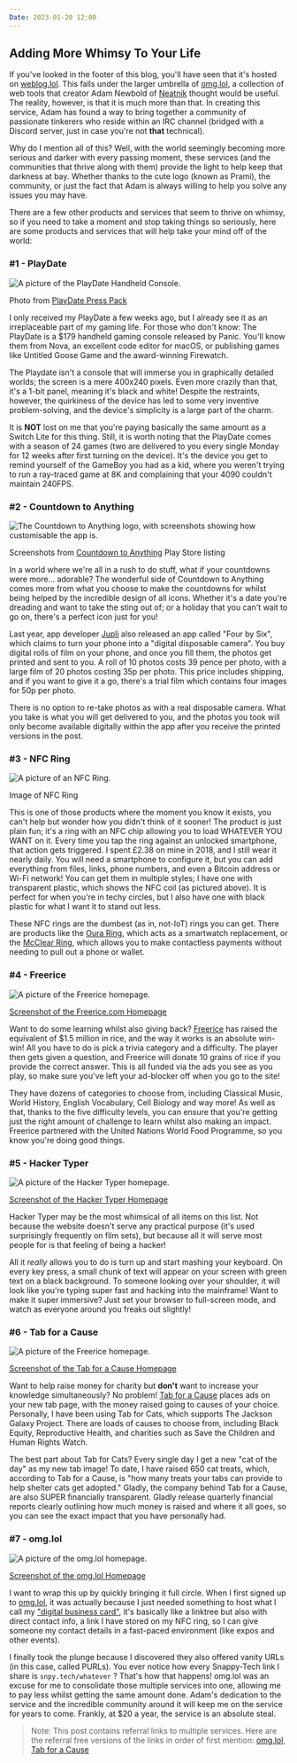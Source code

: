 ```yaml
---
Date: 2023-01-20 12:00
---
```


## Adding More Whimsy To Your Life

If you've looked in the footer of this blog, you'll have seen that it's hosted on [weblog.lol](https//weblog.lol). This falls under the larger umbrella of [omg.lol](https://home.omg.lol/referred-by/georgeprobably), a collection of web tools that creator Adam Newbold of [Neatnik](https://neatnik.net/) thought would be useful. The reality, however, is that it is much more than that. In creating this service, Adam has found a way to bring together a community of passionate tinkerers who reside within an IRC channel (bridged with a Discord server, just in case you're not **that** technical).

Why do I mention all of this? Well, with the world seemingly becoming more serious and darker with every passing moment, these services (and the communities that thrive along with them) provide the light to help keep that darkness at bay. Whether thanks to the cute logo (known as Prami), the community, or just the fact that Adam is always willing to help you solve any issues you may have.

There are a few other products and services that seem to thrive on whimsy, so if you need to take a moment and stop taking things so seriously, here are some products and services that will help take your mind off of the world:

### #1 - PlayDate

![A picture of the PlayDate Handheld Console.](https://raw.githubusercontent.com/george-probably/chachanidze.com/main/Images/Adding%20More%20Whimsy%20To%20Your%20Life/Playdate.jpg)<div class="caption">Photo from [PlayDate Press Pack](https://play.date)</div>

I only received my PlayDate a few weeks ago, but I already see it as an irreplaceable part of my gaming life. For those who don't know: The PlayDate is a $179 handheld gaming console released by Panic. You'll know them from Nova, an excellent code editor for macOS, or publishing games like Untitled Goose Game and the award-winning Firewatch.

The Playdate isn't a console that will immerse you in graphically detailed worlds; the screen is a mere 400x240 pixels. Even more crazily than that, it's a 1-bit panel, meaning it's black and white! Despite the restraints, however, the quirkiness of the device has led to some very inventive problem-solving, and the device's simplicity is a large part of the charm.

It is **NOT** lost on me that you're paying basically the same amount as a Switch Lite for this thing. Still, it is worth noting that the PlayDate comes with a season of 24 games (two are delivered to you every single Monday for 12 weeks after first turning on the device). It's the device you get to remind yourself of the GameBoy you had as a kid, where you weren't trying to run a ray-traced game at 8K and complaining that your 4090 couldn't maintain 240FPS.

### #2 - Countdown to Anything
![The Countdown to Anything logo, with screenshots showing how customisable the app is.](https://raw.githubusercontent.com/george-probably/chachanidze.com/main/Images/Adding%20More%20Whimsy%20To%20Your%20Life/Countdown.jpg)<div class="caption">Screenshots from [Countdown to Anything](https://www.countdowntoanything.app/) Play Store listing</div>

In a world where we're all in a rush to do stuff, what if your countdowns were more... adorable? The wonderful side of Countdown to Anything comes more from what you choose to make the countdowns for whilst being helped by the incredible design of all icons. Whether it's a date you're dreading and want to take the sting out of; or a holiday that you can't wait to go on, there's a perfect icon just for you!

Last year, app developer [Jupli](https://jupli.com/) also released an app called "Four by Six", which claims to turn your phone into a "digital disposable camera". You buy digital rolls of film on your phone, and once you fill them, the photos get printed and sent to you. A roll of 10 photos costs 39 pence per photo, with a large film of 20 photos costing 35p per photo. This price includes shipping, and if you want to give it a go, there's a trial film which contains four images for 50p per photo.

There is no option to re-take photos as with a real disposable camera. What you take is what you will get delivered to you, and the photos you took will only become available digitally within the app after you receive the printed versions in the post.

### #3 - NFC Ring
![A picture of an NFC Ring.](https://raw.githubusercontent.com/george-probably/chachanidze.com/main/Images/Adding%20More%20Whimsy%20To%20Your%20Life/NFCring.jpg)<div class="caption">Image of NFC Ring</div>

This is one of those products where the moment you know it exists, you can't help but wonder how you didn't think of it sooner! The product is just plain fun; it's a ring with an NFC chip allowing you to load WHATEVER YOU WANT on it. Every time you tap the ring against an unlocked smartphone, that action gets triggered. I spent £2.38 on mine in 2018, and I still wear it nearly daily. You will need a smartphone to configure it, but you can add everything from files, links, phone numbers, and even a Bitcoin address or Wi-Fi network! You can get them in multiple styles; I have one with transparent plastic, which shows the NFC coil (as pictured above). It is perfect for when you're in techy circles, but I also have one with black plastic for what I want it to stand out less.

These NFC rings are the dumbest (as in, not-IoT) rings you can get. There are products like the [Oura Ring](https://ouraring.com/), which acts as a smartwatch replacement, or the [McClear Ring](https://mclear.com/), which allows you to make contactless payments without needing to pull out a phone or wallet.

### #4 - Freerice
![A picture of the Freerice homepage.](https://raw.githubusercontent.com/george-probably/chachanidze.com/main/Images/Adding%20More%20Whimsy%20To%20Your%20Life/Freerice.jpg)<div class="caption">[Screenshot of the Freerice.com Homepage](https://freerice.com/)</div>

Want to do some learning whilst also giving back? [Freerice](https://freerice.com/) has raised the equivalent of $1.5 million in rice, and the way it works is an absolute win-win! All you have to do is pick a trivia category and a difficulty. The player then gets given a question, and Freerice will donate 10 grains of rice if you provide the correct answer. This is all funded via the ads you see as you play, so make sure you've left your ad-blocker off when you go to the site!

They have dozens of categories to choose from, including Classical Music, World History, English Vocabulary, Cell Biology and way more! As well as that, thanks to the five difficulty levels, you can ensure that you're getting just the right amount of challenge to learn whilst also making an impact. Freerice partnered with the United Nations World Food Programme, so you know you're doing good things.

### #5 - Hacker Typer
![A picture of the Hacker Typer homepage.](https://raw.githubusercontent.com/george-probably/chachanidze.com/main/Images/Adding%20More%20Whimsy%20To%20Your%20Life/Hackertyper.jpg)<div class="caption">[Screenshot of the Hacker Typer Homepage](https://hackertyper.com/)</div>

Hacker Typer may be the most whimsical of all items on this list. Not because the website doesn't serve any practical purpose (it's used surprisingly frequently on film sets), but because all it will serve most people for is that feeling of being a hacker!

All it *really* allows you to do is turn up and start mashing your keyboard. On every key press, a small chunk of text will appear on your screen with green text on a black background. To someone looking over your shoulder, it will look like you're typing super fast and hacking into the mainframe! Want to make it super immersive? Just set your browser to full-screen mode, and watch as everyone around you freaks out slightly!

### #6 - Tab for a Cause
![A picture of the Freerice homepage.](https://raw.githubusercontent.com/george-probably/chachanidze.com/main/Images/Adding%20More%20Whimsy%20To%20Your%20Life/Tab%20for%20a%20Cause.jpg)<div class="caption">[Screenshot of the Tab for a Cause Homepage](https://tab.gladly.io/)</div>

Want to help raise money for charity but **don't** want to increase your knowledge simultaneously? No problem! [Tab for a Cause](https://tab.gladly.io/?u=george_probably) places ads on your new tab page, with the money raised going to causes of your choice. Personally, I have been using Tab for Cats, which supports The Jackson Galaxy Project. There are loads of causes to choose from, including Black Equity, Reproductive Health, and charities such as Save the Children and Human Rights Watch.

The best part about Tab for Cats? Every single day I get a new "cat of the day" as my new tab image! To date, I have raised 650 cat treats, which, according to Tab for a Cause, is "how many treats your tabs can provide to help shelter cats get adopted." Gladly, the company behind Tab for a Cause, are also SUPER financially transparent. Gladly release quarterly financial reports clearly outlining how much money is raised and where it all goes, so you can see the exact impact that you have personally had.

### #7 - omg.lol
![A picture of the omg.lol homepage.](https://raw.githubusercontent.com/george-probably/chachanidze.com/main/Images/Adding%20More%20Whimsy%20To%20Your%20Life/omglol.jpg)<div class="caption">[Screenshot of the omg.lol Homepage](https://home.omg.lol/referred-by/georgeprobably)</div>

I want to wrap this up by quickly bringing it full circle. When I first signed up to [omg.lol](https://home.omg.lol/referred-by/georgeprobably), it was actually because I just needed something to host what I call my ["digital business card"](https://george.chachanidze.com), it's basically like a linktree but also with direct contact info, a link I have stored on my NFC ring, so I can give someone my contact details in a fast-paced environment (like expos and other events).

I finally took the plunge because I discovered they also offered vanity URLs (in this case, called PURLs). You ever notice how every Snappy-Tech link I share is `snpy.tech/whatever` ? That's how that happens! omg.lol was an excuse for me to consolidate those multiple services into one, allowing me to pay less whilst getting the same amount done. Adam's dedication to the service and the incredible community around it will keep me on the service for years to come. Frankly, at $20 a year, the service is an absolute steal.

> Note: This post contains referral links to multiple services. Here are the referral free versions of the links in order of first mention: [omg.lol](https://omg.lol), [Tab for a Cause](https://tab.gladly.io/)